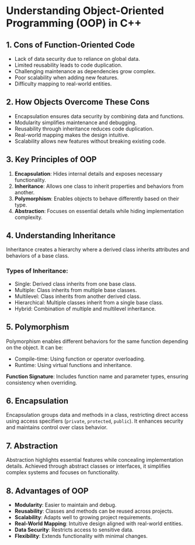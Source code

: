 # **Understanding Object-Oriented Programming (OOP) in C++**

## 1. **Cons of Function-Oriented Code**
- Lack of data security due to reliance on global data.
- Limited reusability leads to code duplication.
- Challenging maintenance as dependencies grow complex.
- Poor scalability when adding new features.
- Difficulty mapping to real-world entities.

## 2. **How Objects Overcome These Cons**
- Encapsulation ensures data security by combining data and functions.
- Modularity simplifies maintenance and debugging.
- Reusability through inheritance reduces code duplication.
- Real-world mapping makes the design intuitive.
- Scalability allows new features without breaking existing code.

## 3. **Key Principles of OOP**
1. **Encapsulation**: Hides internal details and exposes necessary functionality.
2. **Inheritance**: Allows one class to inherit properties and behaviors from another.
3. **Polymorphism**: Enables objects to behave differently based on their type.
4. **Abstraction**: Focuses on essential details while hiding implementation complexity.

## 4. **Understanding Inheritance**
Inheritance creates a hierarchy where a derived class inherits attributes and behaviors of a base class.

### Types of Inheritance:
- Single: Derived class inherits from one base class.
- Multiple: Class inherits from multiple base classes.
- Multilevel: Class inherits from another derived class.
- Hierarchical: Multiple classes inherit from a single base class.
- Hybrid: Combination of multiple and multilevel inheritance.

## 5. **Polymorphism**
Polymorphism enables different behaviors for the same function depending on the object. It can be:
- Compile-time: Using function or operator overloading.
- Runtime: Using virtual functions and inheritance.

**Function Signature**: Includes function name and parameter types, ensuring consistency when overriding.

## 6. **Encapsulation**
Encapsulation groups data and methods in a class, restricting direct access using access specifiers (`private`, `protected`, `public`). It enhances security and maintains control over class behavior.

## 7. **Abstraction**
Abstraction highlights essential features while concealing implementation details. Achieved through abstract classes or interfaces, it simplifies complex systems and focuses on functionality.

## 8. **Advantages of OOP**
- **Modularity**: Easier to maintain and debug.
- **Reusability**: Classes and methods can be reused across projects.
- **Scalability**: Adapts well to growing project requirements.
- **Real-World Mapping**: Intuitive design aligned with real-world entities.
- **Data Security**: Restricts access to sensitive data.
- **Flexibility**: Extends functionality with minimal changes.
